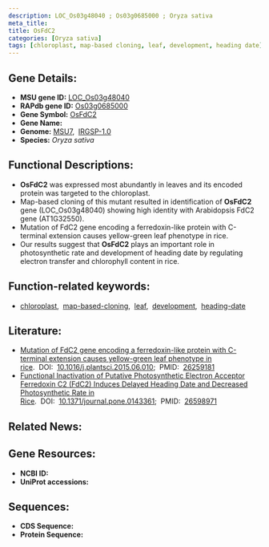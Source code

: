 ```yaml
---
description: LOC_Os03g48040 ; Os03g0685000 ; Oryza sativa
meta_title:
title: OsFdC2
categories: [Oryza sativa]
tags: [chloroplast, map-based cloning, leaf, development, heading date]
---
```


## Gene Details:
- **MSU gene ID:** [LOC_Os03g48040](http://rice.uga.edu/cgi-bin/ORF_infopage.cgi?orf=LOC_Os03g48040)  
- **RAPdb gene ID:** [Os03g0685000](https://rapdb.dna.affrc.go.jp/locus/?name=Os03g0685000)  
- **Gene Symbol:** <u>OsFdC2</u>
- **Gene Name:**
- **Genome:**  [MSU7](http://rice.uga.edu/),&nbsp;&nbsp;[IRGSP-1.0](https://rapdb.dna.affrc.go.jp/download/irgsp1.html)
- **Species:** *Oryza sativa*

## Functional Descriptions:
   - **OsFdC2** was expressed most abundantly in leaves and its encoded protein was targeted to the chloroplast.
   - Map-based cloning of this mutant resulted in identification of **OsFdC2** gene (LOC_Os03g48040) showing high identity with Arabidopsis FdC2 gene (AT1G32550).
   - Mutation of FdC2 gene encoding a ferredoxin-like protein with C-terminal extension causes yellow-green leaf phenotype in rice.
   - Our results suggest that **OsFdC2** plays an important role in photosynthetic rate and development of heading date by regulating electron transfer and chlorophyll content in rice.

## Function-related keywords:
   - [chloroplast](/tags/chloroplast/),&nbsp;&nbsp;[map-based-cloning](/tags/map-based-cloning/),&nbsp;&nbsp;[leaf](/tags/leaf/),&nbsp;&nbsp;[development](/tags/development/),&nbsp;&nbsp;[heading-date](/tags/heading-date/)

## Literature:
   - [Mutation of FdC2 gene encoding a ferredoxin-like protein with C-terminal extension causes yellow-green leaf phenotype in rice](https://www.doi.org/10.1016/j.plantsci.2015.06.010).&nbsp;&nbsp;DOI:&nbsp;&nbsp;[10.1016/j.plantsci.2015.06.010](https://www.doi.org/10.1016/j.plantsci.2015.06.010);&nbsp;&nbsp;PMID:&nbsp;&nbsp;[26259181](https://pubmed.ncbi.nlm.nih.gov/26259181/)
   - [Functional Inactivation of Putative Photosynthetic Electron Acceptor Ferredoxin C2 (FdC2) Induces Delayed Heading Date and Decreased Photosynthetic Rate in Rice](https://www.doi.org/10.1371/journal.pone.0143361).&nbsp;&nbsp;DOI:&nbsp;&nbsp;[10.1371/journal.pone.0143361](https://www.doi.org/10.1371/journal.pone.0143361);&nbsp;&nbsp;PMID:&nbsp;&nbsp;[26598971](https://pubmed.ncbi.nlm.nih.gov/26598971/)

## Related News:

## Gene Resources:
- **NCBI ID:**  []()
- **UniProt accessions:** [](https://www.uniprot.org/uniprotkb//entry)

## Sequences:
- **CDS Sequence:**
- **Protein Sequence:**
